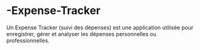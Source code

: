 # -Expense-Tracker
Un Expense Tracker (suivi des dépenses) est une application utilisée pour enregistrer, gérer et analyser les dépenses personnelles ou professionnelles.
